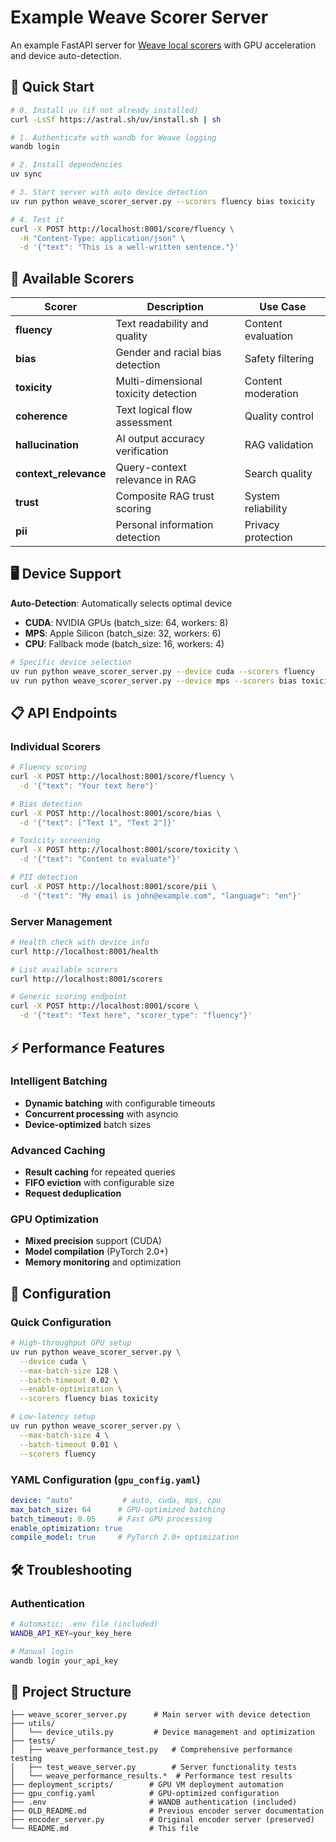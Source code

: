 # Example Weave Scorer Server

An example FastAPI server for [Weave local scorers](https://weave-docs.wandb.ai/guides/evaluation/weave_local_scorers/) with GPU acceleration and device auto-detection.

## 🚀 Quick Start

```bash
# 0. Install uv (if not already installed)
curl -LsSf https://astral.sh/uv/install.sh | sh

# 1. Authenticate with wandb for Weave logging
wandb login

# 2. Install dependencies
uv sync

# 3. Start server with auto device detection
uv run python weave_scorer_server.py --scorers fluency bias toxicity

# 4. Test it
curl -X POST http://localhost:8001/score/fluency \
  -H "Content-Type: application/json" \
  -d '{"text": "This is a well-written sentence."}'
```

## 🎯 Available Scorers

| Scorer | Description | Use Case |
|--------|-------------|----------|
| **fluency** | Text readability and quality | Content evaluation |
| **bias** | Gender and racial bias detection | Safety filtering |
| **toxicity** | Multi-dimensional toxicity detection | Content moderation |
| **coherence** | Text logical flow assessment | Quality control |
| **hallucination** | AI output accuracy verification | RAG validation |
| **context_relevance** | Query-context relevance in RAG | Search quality |
| **trust** | Composite RAG trust scoring | System reliability |
| **pii** | Personal information detection | Privacy protection |

## 🖥️ Device Support

**Auto-Detection**: Automatically selects optimal device
- **CUDA**: NVIDIA GPUs (batch_size: 64, workers: 8)
- **MPS**: Apple Silicon (batch_size: 32, workers: 6) 
- **CPU**: Fallback mode (batch_size: 16, workers: 4)

```bash
# Specific device selection
uv run python weave_scorer_server.py --device cuda --scorers fluency
uv run python weave_scorer_server.py --device mps --scorers bias toxicity
```

## 📋 API Endpoints

### Individual Scorers
```bash
# Fluency scoring
curl -X POST http://localhost:8001/score/fluency \
  -d '{"text": "Your text here"}'

# Bias detection
curl -X POST http://localhost:8001/score/bias \
  -d '{"text": ["Text 1", "Text 2"]}'

# Toxicity screening
curl -X POST http://localhost:8001/score/toxicity \
  -d '{"text": "Content to evaluate"}'

# PII detection
curl -X POST http://localhost:8001/score/pii \
  -d '{"text": "My email is john@example.com", "language": "en"}'
```

### Server Management
```bash
# Health check with device info
curl http://localhost:8001/health

# List available scorers
curl http://localhost:8001/scorers

# Generic scoring endpoint
curl -X POST http://localhost:8001/score \
  -d '{"text": "Text here", "scorer_type": "fluency"}'
```

## ⚡ Performance Features

### Intelligent Batching
- **Dynamic batching** with configurable timeouts
- **Concurrent processing** with asyncio
- **Device-optimized** batch sizes

### Advanced Caching
- **Result caching** for repeated queries
- **FIFO eviction** with configurable size
- **Request deduplication**

### GPU Optimization
- **Mixed precision** support (CUDA)
- **Model compilation** (PyTorch 2.0+)
- **Memory monitoring** and optimization

## 🔧 Configuration

### Quick Configuration
```bash
# High-throughput GPU setup
uv run python weave_scorer_server.py \
  --device cuda \
  --max-batch-size 128 \
  --batch-timeout 0.02 \
  --enable-optimization \
  --scorers fluency bias toxicity

# Low-latency setup
uv run python weave_scorer_server.py \
  --max-batch-size 4 \
  --batch-timeout 0.01 \
  --scorers fluency
```

### YAML Configuration (`gpu_config.yaml`)
```yaml
device: "auto"           # auto, cuda, mps, cpu
max_batch_size: 64      # GPU-optimized batching
batch_timeout: 0.05     # Fast GPU processing
enable_optimization: true
compile_model: true     # PyTorch 2.0+ optimization
```


## 🛠 Troubleshooting

### Authentication
```bash
# Automatic: .env file (included)
WANDB_API_KEY=your_key_here

# Manual login
wandb login your_api_key
```


## 📁 Project Structure

```
├── weave_scorer_server.py      # Main server with device detection
├── utils/
│   └── device_utils.py         # Device management and optimization
├── tests/
│   ├── weave_performance_test.py   # Comprehensive performance testing
│   ├── test_weave_server.py        # Server functionality tests
│   └── weave_performance_results.*  # Performance test results
├── deployment_scripts/        # GPU VM deployment automation
├── gpu_config.yaml            # GPU-optimized configuration
├── .env                       # WANDB authentication (included)
├── OLD_README.md              # Previous encoder server documentation
├── encoder_server.py          # Original encoder server (preserved)
└── README.md                  # This file
```
